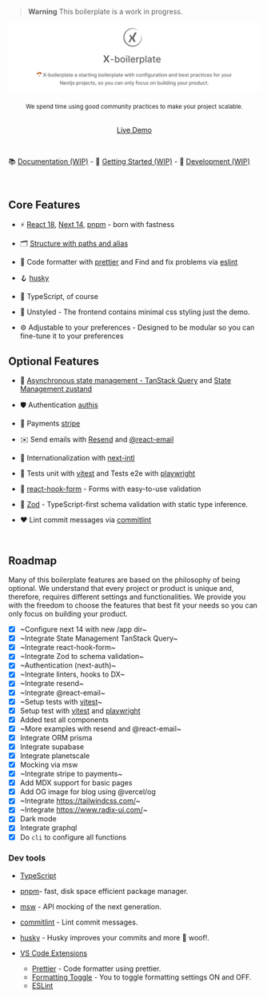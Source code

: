 > **Warning**
> This boilerplate is a work in progress.

<p align='center'>
  <img src='https://github.com/react-next-boilerplate/X-boilerplate/blob/main/docs/images/preview.png' alt='X-boilerplate a starting boilerplate with configuration and best practices for your Nextjs projects, so you can only focus on building your product.' width='600'/>
</p>

<div align="center">
  <sub> We spend time using good community practices to make your project scalable.</sub>
</div>

<br>

<p align='center'>
  <a href="https://x.openkit.run/">Live Demo</a>
</p>

<br>

📚 [Documentation (WIP)](#documentation) - 🚀 [Getting Started (WIP)](#getting-started) - 🎉 [Development (WIP)](#development)

<br>

## Core Features

- ⚡️ [React 18](https://reactjs.org/), [Next 14](https://nextjs.org/), [pnpm](https://pnpm.io/) - born with fastness

- 🗂 [Structure with paths and alias](./tsconfig.json)

- 💅 Code formatter with [prettier](https://prettier.io/) and Find and fix problems via [eslint](https://eslint.org/)

- 🪝 [husky](https://commitlint.js.org/#/)

- 🦾 TypeScript, of course

- 💄 Unstyled - The frontend contains minimal css styling just the demo.

- ⚙️ Adjustable to your preferences - Designed to be modular so you can fine-tune it to your preferences

## Optional Features

- 🍍 [Asynchronous state management - TanStack Query](https://tanstack.com/query) and [State Management zustand](https://zustand-demo.pmnd.rs/)

- 🛡️ Authentication [authjs](https://authjs.dev/)

- 💸 Payments [stripe](https://stripe.com)

- ✉️ Send emails with [Resend](https://resend.com) and [@react-email](https://react.email/docs/integrations/resend)

- 🐂 Internationalization with [next-intl](https://next-intl-docs.vercel.app/)

- 💩 Tests unit with [vitest](https://vitest.dev/) and Tests e2e with [playwright](https://playwright.dev/)

- 📄 [react-hook-form](https://react-hook-form.com/) - Forms with easy-to-use validation

- 💎 [Zod](https://zod.dev/) - TypeScript-first schema validation with static type inference.

- ❤️ Lint commit messages via [commitlint](https://commitlint.js.org/#/)

<br>

## Roadmap

Many of this boilerplate features are based on the philosophy of being optional. We understand that every project or product is unique and, therefore, requires different settings and functionalities. We provide you with the freedom to choose the features that best fit your needs so you can only focus on building your product.

- [x] ~Configure next 14 with new /app dir~
- [x] ~Integrate State Management TanStack Query~
- [x] ~Integrate react-hook-form~
- [x] ~Integrate Zod to schema validation~
- [x] ~Authentication (next-auth)~
- [x] ~Integrate linters, hooks to DX~
- [x] ~Integrate resend~
- [x] ~Integrate @react-email~
- [x] ~Setup tests with [vitest](https://vitest.dev/)~
- [x] Setup test with [vitest](https://vitest.dev/) and [playwright](https://playwright.dev/)
- [x] Added test all components
- [x] ~More examples with resend and @react-email~
- [x] Integrate ORM prisma
- [x] Integrate supabase
- [x] Integrate planetscale
- [x] Mocking via msw
- [x] ~Integrate stripe to payments~
- [x] Add MDX support for basic pages
- [x] Add OG image for blog using @vercel/og
- [x] ~Integrate https://tailwindcss.com/~
- [x] ~Integrate https://www.radix-ui.com/~
- [x] Dark mode
- [x] Integrate graphql
- [x] Do `cli` to configure all functions

### Dev tools

- [TypeScript](https://www.typescriptlang.org/)
- [pnpm](https://pnpm.io/)- fast, disk space efficient package manager.
- [msw](https://mswjs.io/) - API mocking of the next generation.
- [commitlint](https://commitlint.js.org/#/) - Lint commit messages.
- [husky](https://typicode.github.io/husky/#/) - Husky improves your commits and more 🐶 woof!.

- [VS Code Extensions](./.vscode/extensions.json)
  - [Prettier](https://marketplace.visualstudio.com/items?itemName=esbenp.prettier-vscode) - Code formatter using prettier.
  - [Formatting Toggle](https://marketplace.visualstudio.com/items?itemName=tombonnike.vscode-status-bar-format-toggle) - You to toggle formatting settings ON and OFF.
  - [ESLint](https://marketplace.visualstudio.com/items?itemName=dbaeumer.vscode-eslint)
